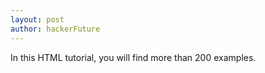 ```yaml
---
layout: post
author: hackerFuture
---
```

In this HTML tutorial, you will find more than 200 examples.
